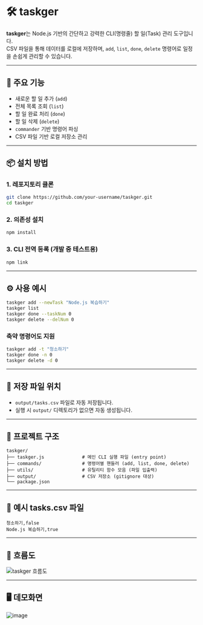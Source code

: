 # 🛠️ taskger

**taskger**는 Node.js 기반의 간단하고 강력한 CLI(명령줄) 할 일(Task) 관리 도구입니다.  
CSV 파일을 통해 데이터를 로컬에 저장하며, `add`, `list`, `done`, `delete` 명령어로 일정을 손쉽게 관리할 수 있습니다.

---

## 🚀 주요 기능

- 새로운 할 일 추가 (`add`)
- 전체 목록 조회 (`list`)
- 할 일 완료 처리 (`done`)
- 할 일 삭제 (`delete`)
- `commander` 기반 명령어 파싱
- CSV 파일 기반 로컬 저장소 관리

---

## 📦 설치 방법

### 1. 레포지토리 클론

```bash
git clone https://github.com/your-username/taskger.git
cd taskger
```

### 2. 의존성 설치

```bash
npm install
```

### 3. CLI 전역 등록 (개발 중 테스트용)

```bash
npm link
```

---

## ⚙️ 사용 예시

```bash
taskger add --newTask "Node.js 복습하기"
taskger list
taskger done --taskNum 0
taskger delete --delNum 0
```

### 축약 명령어도 지원

```bash
taskger add -t "청소하기"
taskger done -n 0
taskger delete -d 0
```

---

## 🧾 저장 파일 위치

- `output/tasks.csv` 파일로 자동 저장됩니다.
- 실행 시 `output/` 디렉토리가 없으면 자동 생성됩니다.

---

## 📁 프로젝트 구조

```
taskger/
├── taskger.js              # 메인 CLI 실행 파일 (entry point)
├── commands/               # 명령어별 핸들러 (add, list, done, delete)
├── utils/                  # 유틸리티 함수 모음 (파일 입출력)
├── output/                 # CSV 저장소 (gitignore 대상)
└── package.json
```

---

## 📄 예시 tasks.csv 파일

```
청소하기,false
Node.js 복습하기,true
```

---

## 📂 흐름도

![taskger 흐름도](https://github.com/user-attachments/assets/b85bca66-2dcf-4dc2-923e-4746283393d4)


---

## 🖥️ 데모화면

![image](https://github.com/user-attachments/assets/ee4a5786-9628-4ed3-9863-f6b37f0a822a)
